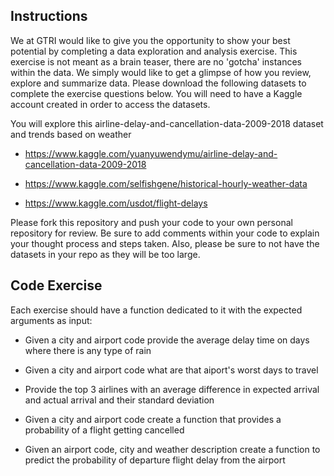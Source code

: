 ## Instructions
We at GTRI would like to give you the opportunity to show your best potential by completing a data exploration and analysis exercise. This exercise is not meant as a brain teaser, there are no 'gotcha' instances within the data. We simply would like to get a glimpse of how you review, explore and summarize data. Please download the following datasets to complete the exercise questions below. You will need to have a Kaggle account created in order to access the datasets.

You will explore this airline-delay-and-cancellation-data-2009-2018 dataset and trends based on weather 
- https://www.kaggle.com/yuanyuwendymu/airline-delay-and-cancellation-data-2009-2018

- https://www.kaggle.com/selfishgene/historical-hourly-weather-data

- https://www.kaggle.com/usdot/flight-delays


Please fork this repository and push your code to your own personal repository for review. Be sure to add comments within your code to explain your thought process and steps taken. Also, please be sure to not have the datasets in your repo as they will be too large. 

## Code Exercise
Each exercise should have a function dedicated to it with the expected arguments as input:

- Given a city and airport code provide the average delay time on days where there is any type of rain

- Given a city and airport code what are that aiport's worst days to travel

- Provide the top 3 airlines with an average difference in expected arrival and actual arrival and their standard deviation

- Given a city and airport code create a function that provides a probability of a flight getting cancelled

- Given an airport code, city and weather description create a function to predict the probability of departure flight delay from the airport
